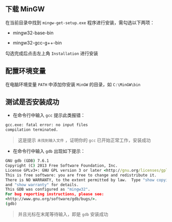 ## 下载 MinGW

在当前目录中找到 `mingw-get-setup.exe` 程序进行安装，需勾选以下两项：

- mingw32-base-bin

- mingw32-gcc-g++-bin

勾选完成后点击左上角 `Installation` 进行安装

## 配置环境变量

在电脑环境变量 `PATH` 中添加你安装 `MinGW` 的目录，如 `C:\MinGW\bin`

## 测试是否安装成功

- 在命令行中输入 `gcc` 提示此类报错：

```cmd
gcc.exe: fatal error: no input files
compilation terminated.
```

> 这是提示 `未找到输入文件` ，证明你的 `gcc` 已开始正常工作，安装成功

- 在命令行中输入 `gdb` 出现如下提示：

```cmd
GNU gdb (GDB) 7.6.1
Copyright (C) 2013 Free Software Foundation, Inc.
License GPLv3+: GNU GPL version 3 or later <http://gnu.org/licenses/gpl.html>
This is free software: you are free to change and redistribute it.
There is NO WARRANTY, to the extent permitted by law.  Type "show copying"
and "show warranty" for details.
This GDB was configured as "mingw32".
For bug reporting instructions, please see:
<http://www.gnu.org/software/gdb/bugs/>.
(gdb)
```

> 并且光标在末尾等待输入，即是 `gdb` 安装成功